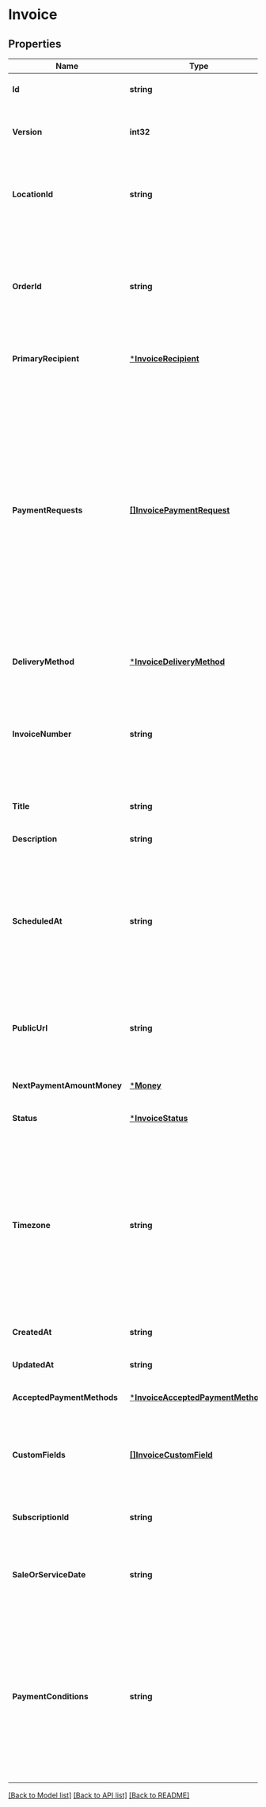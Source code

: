# Invoice

## Properties

 Name                       | Type                                                                   | Description                                                                                                                                                                                                                                                                                                                                                                                                                                                                                                                                                                                                                                                                                                                                                                                                                                            | Notes                        
----------------------------|------------------------------------------------------------------------|--------------------------------------------------------------------------------------------------------------------------------------------------------------------------------------------------------------------------------------------------------------------------------------------------------------------------------------------------------------------------------------------------------------------------------------------------------------------------------------------------------------------------------------------------------------------------------------------------------------------------------------------------------------------------------------------------------------------------------------------------------------------------------------------------------------------------------------------------------|------------------------------
 **Id**                     | **string**                                                             | The Square-assigned ID of the invoice.                                                                                                                                                                                                                                                                                                                                                                                                                                                                                                                                                                                                                                                                                                                                                                                                                 | [optional] [default to null] 
 **Version**                | **int32**                                                              | The Square-assigned version number, which is incremented each time an update is committed to the invoice.                                                                                                                                                                                                                                                                                                                                                                                                                                                                                                                                                                                                                                                                                                                                              | [optional] [default to null] 
 **LocationId**             | **string**                                                             | The ID of the location that this invoice is associated with.   If specified in a &#x60;CreateInvoice&#x60; request, the value must match the &#x60;location_id&#x60; of the associated order.                                                                                                                                                                                                                                                                                                                                                                                                                                                                                                                                                                                                                                                          | [optional] [default to null] 
 **OrderId**                | **string**                                                             | The ID of the [order](entity:Order) for which the invoice is created.  This field is required when creating an invoice, and the order must be in the &#x60;OPEN&#x60; state.  To view the line items and other information for the associated order, call the  [RetrieveOrder](api-endpoint:Orders-RetrieveOrder) endpoint using the order ID.                                                                                                                                                                                                                                                                                                                                                                                                                                                                                                         | [optional] [default to null] 
 **PrimaryRecipient**       | [***InvoiceRecipient**](InvoiceRecipient.md)                           |                                                                                                                                                                                                                                                                                                                                                                                                                                                                                                                                                                                                                                                                                                                                                                                                                                                        | [optional] [default to null] 
 **PaymentRequests**        | [**[]InvoicePaymentRequest**](InvoicePaymentRequest.md)                | The payment schedule for the invoice, represented by one or more payment requests that define payment settings, such as amount due and due date. An invoice supports the following payment request combinations: - One balance - One deposit with one balance - 2–12 installments  - One deposit with 2–12 installments  This field is required when creating an invoice. It must contain at least one payment request.  All payment requests for the invoice must equal the total order amount. For more information, see  [Configuring payment requests](https://developer.squareup.com/docs/invoices-api/create-publish-invoices#payment-requests).  Adding &#x60;INSTALLMENT&#x60; payment requests to an invoice requires an  [Invoices Plus subscription](https://developer.squareup.com/docs/invoices-api/overview#invoices-plus-subscription). | [optional] [default to null] 
 **DeliveryMethod**         | [***InvoiceDeliveryMethod**](InvoiceDeliveryMethod.md)                 |                                                                                                                                                                                                                                                                                                                                                                                                                                                                                                                                                                                                                                                                                                                                                                                                                                                        | [optional] [default to null] 
 **InvoiceNumber**          | **string**                                                             | A user-friendly invoice number that is displayed on the invoice. The value is unique within a location. If not provided when creating an invoice, Square assigns a value. It increments from 1 and is padded with zeros making it 7 characters long (for example, 0000001 and 0000002).                                                                                                                                                                                                                                                                                                                                                                                                                                                                                                                                                                | [optional] [default to null] 
 **Title**                  | **string**                                                             | The title of the invoice, which is displayed on the invoice.                                                                                                                                                                                                                                                                                                                                                                                                                                                                                                                                                                                                                                                                                                                                                                                           | [optional] [default to null] 
 **Description**            | **string**                                                             | The description of the invoice, which is displayed on the invoice.                                                                                                                                                                                                                                                                                                                                                                                                                                                                                                                                                                                                                                                                                                                                                                                     | [optional] [default to null] 
 **ScheduledAt**            | **string**                                                             | The timestamp when the invoice is scheduled for processing, in RFC 3339 format. After the invoice is published, Square processes the invoice on the specified date, according to the delivery method and payment request settings.  If the field is not set, Square processes the invoice immediately after it is published.                                                                                                                                                                                                                                                                                                                                                                                                                                                                                                                           | [optional] [default to null] 
 **PublicUrl**              | **string**                                                             | The URL of the Square-hosted invoice page. After you publish the invoice using the &#x60;PublishInvoice&#x60; endpoint, Square hosts the invoice page and returns the page URL in the response.                                                                                                                                                                                                                                                                                                                                                                                                                                                                                                                                                                                                                                                        | [optional] [default to null] 
 **NextPaymentAmountMoney** | [***Money**](Money.md)                                                 |                                                                                                                                                                                                                                                                                                                                                                                                                                                                                                                                                                                                                                                                                                                                                                                                                                                        | [optional] [default to null] 
 **Status**                 | [***InvoiceStatus**](InvoiceStatus.md)                                 |                                                                                                                                                                                                                                                                                                                                                                                                                                                                                                                                                                                                                                                                                                                                                                                                                                                        | [optional] [default to null] 
 **Timezone**               | **string**                                                             | The time zone used to interpret calendar dates on the invoice, such as &#x60;due_date&#x60;. When an invoice is created, this field is set to the &#x60;timezone&#x60; specified for the seller location. The value cannot be changed.  For example, a payment &#x60;due_date&#x60; of 2021-03-09 with a &#x60;timezone&#x60; of America/Los\\_Angeles becomes overdue at midnight on March 9 in America/Los\\_Angeles (which equals a UTC timestamp of 2021-03-10T08:00:00Z).                                                                                                                                                                                                                                                                                                                                                                         | [optional] [default to null] 
 **CreatedAt**              | **string**                                                             | The timestamp when the invoice was created, in RFC 3339 format.                                                                                                                                                                                                                                                                                                                                                                                                                                                                                                                                                                                                                                                                                                                                                                                        | [optional] [default to null] 
 **UpdatedAt**              | **string**                                                             | The timestamp when the invoice was last updated, in RFC 3339 format.                                                                                                                                                                                                                                                                                                                                                                                                                                                                                                                                                                                                                                                                                                                                                                                   | [optional] [default to null] 
 **AcceptedPaymentMethods** | [***InvoiceAcceptedPaymentMethods**](InvoiceAcceptedPaymentMethods.md) |                                                                                                                                                                                                                                                                                                                                                                                                                                                                                                                                                                                                                                                                                                                                                                                                                                                        | [optional] [default to null] 
 **CustomFields**           | [**[]InvoiceCustomField**](InvoiceCustomField.md)                      | Additional seller-defined fields that are displayed on the invoice. For more information, see [Custom fields](https://developer.squareup.com/docs/invoices-api/overview#custom-fields).  Adding custom fields to an invoice requires an  [Invoices Plus subscription](https://developer.squareup.com/docs/invoices-api/overview#invoices-plus-subscription).  Max: 2 custom fields                                                                                                                                                                                                                                                                                                                                                                                                                                                                     | [optional] [default to null] 
 **SubscriptionId**         | **string**                                                             | The ID of the [subscription](entity:Subscription) associated with the invoice. This field is present only on subscription billing invoices.                                                                                                                                                                                                                                                                                                                                                                                                                                                                                                                                                                                                                                                                                                            | [optional] [default to null] 
 **SaleOrServiceDate**      | **string**                                                             | The date of the sale or the date that the service is rendered, in &#x60;YYYY-MM-DD&#x60; format. This field can be used to specify a past or future date which is displayed on the invoice.                                                                                                                                                                                                                                                                                                                                                                                                                                                                                                                                                                                                                                                            | [optional] [default to null] 
 **PaymentConditions**      | **string**                                                             | **France only.** The payment terms and conditions that are displayed on the invoice. For more information,  see [Payment conditions](https://developer.squareup.com/docs/invoices-api/overview#payment-conditions).  For countries other than France, Square returns an &#x60;INVALID_REQUEST_ERROR&#x60; with a &#x60;BAD_REQUEST&#x60; code and  \&quot;Payment conditions are not supported for this location&#x27;s country\&quot; detail if this field is included in &#x60;CreateInvoice&#x60; or &#x60;UpdateInvoice&#x60; requests.                                                                                                                                                                                                                                                                                                            | [optional] [default to null] 

[[Back to Model list]](../README.md#documentation-for-models) [[Back to API list]](../README.md#documentation-for-api-endpoints) [[Back to README]](../README.md)

